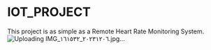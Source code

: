 # IOT_PROJECT
This project is as simple as a Remote Heart Rate Monitoring System.
![Uploading IMG_٢٠٢٣١٢٠٦_١٦١٥٣٢.jpg…]()
